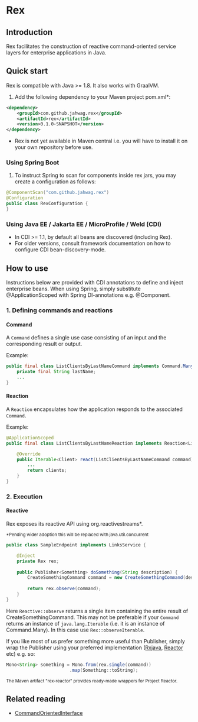 # Rex
## Introduction
Rex facilitates the construction of reactive command-oriented service layers for enterprise applications in Java.

## Quick start
Rex is compatible with Java >= 1.8. It also works with GraalVM.

1. Add the following dependency to your Maven project pom.xml*:
```xml
<dependency>
    <groupId>com.github.jahwag.rex</groupId>
    <artifactId>rex</artifactId>
    <version>0.1.0-SNAPSHOT</version>
</dependency>
```
* Rex is not yet available in Maven central i.e. you will have to install it on your own repository before use.

### Using Spring Boot
1. To instruct Spring to scan for components inside rex jars, you may create a configuration as follows:

```java
@ComponentScan("com.github.jahwag.rex")
@Configuration
public class RexConfiguration {
}
```

### Using Java EE / Jakarta EE / MicroProfile / Weld (CDI)
* In CDI >= 1.1, by default all beans are discovered (including Rex).  
* For older versions, consult framework documentation on how to configure CDI bean-discovery-mode.

## How to use
Instructions below are provided with CDI annotations to define and inject enterprise beans. When using Spring, simply substitute @ApplicationScoped with Spring DI-annotations e.g. @Component.

### 1. Defining commands and reactions
#### Command
A `Command` defines a single use case consisting of an input and the corresponding result or output.

Example:
```java
public final class ListClientsByLastNameCommand implements Command.Many<Client> {
    private final String lastName;
    ...
}
```
 
#### Reaction
A `Reaction` encapsulates how the application responds to the associated `Command`. 

Example:
```java
@ApplicationScoped
public final class ListClientsByLastNameReaction implements Reaction<ListClientsByLastNameCommand, Iterable<Client>> {

    @Override
    public Iterable<Client> react(ListClientsByLastNameCommand command) {
        ...
        return clients;
    }
}
```

### 2. Execution
#### Reactive
Rex exposes its reactive API using org.reactivestreams\*. 

<sup>*Pending wider adoption this will be replaced with java.util.concurrent</sup>

```java
public class SampleEndpoint implements LinksService {

    @Inject
    private Rex rex;
    
    public Publisher<Something> doSomething(String description) {
        CreateSomethingCommand command = new CreateSomethingCommand(description);
        
        return rex.observe(command);
    }
}
```
Here `Reactive::observe` returns a single item containing the entire result of CreateSomethingCommand. This may not be preferable if your `Command` returns an instance of `java.lang.Iterable` (i.e. it is an instance of Command.Many). In this case use `Rex::observeIterable`.

If you like most of us prefer something more useful than Publisher, simply wrap the Publisher using your preferred implementation ([Rxjava](https://github.com/ReactiveX/RxJava), [Reactor](https://projectreactor.io) etc) e.g. so:

```java
Mono<String> something = Mono.from(rex.single(command))
                        .map(Something::toString);
```

<sup>The Maven artifact "rex-reactor" provides ready-made wrappers for Project Reactor.</sup>


## Related reading
 * [CommandOrientedInterface](https://martinfowler.com/bliki/CommandOrientedInterface.html)
